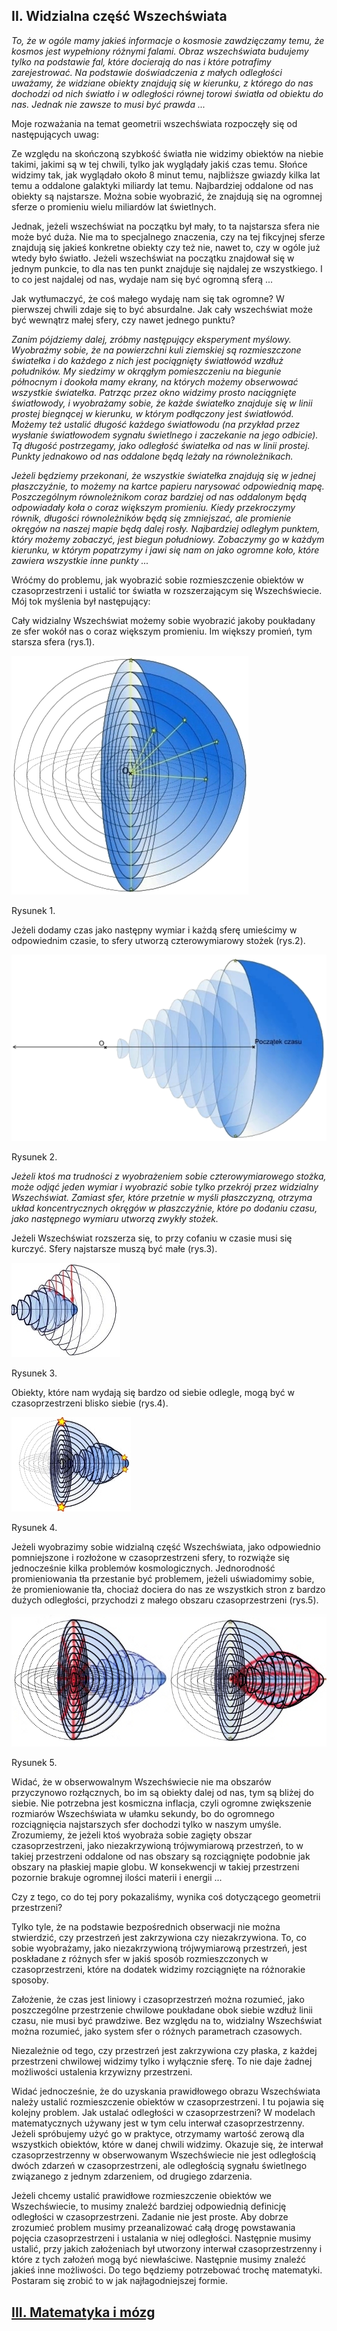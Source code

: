 ## II. Widzialna część Wszechświata

*To, że w ogóle mamy jakieś informacje o kosmosie zawdzięczamy temu, że kosmos jest wypełniony różnymi falami.
Obraz wszechświata budujemy tylko na podstawie fal, które docierają do nas i które potrafimy zarejestrować.
Na podstawie doświadczenia z małych odległości uważamy, że widziane obiekty znajdują się w kierunku,
z którego do nas dochodzi od nich światło i w odległości równej torowi światła od obiektu do nas.
Jednak nie zawsze to musi być prawda ...*

Moje rozważania na temat geometrii wszechświata rozpoczęły się od następujących uwag:

Ze względu na skończoną szybkość światła nie widzimy obiektów na niebie takimi, jakimi są w tej chwili,
tylko jak wyglądały jakiś czas temu. Słońce widzimy tak, jak wyglądało około 8 minut temu,
najbliższe gwiazdy kilka lat temu a oddalone galaktyki miliardy lat temu.
Najbardziej oddalone od nas obiekty są najstarsze.
Można sobie wyobrazić, że znajdują się na ogromnej sferze o promieniu wielu miliardów lat świetlnych.

Jednak, jeżeli wszechświat na początku był mały, to ta najstarsza sfera nie może być duża.
Nie ma to specjalnego znaczenia, czy na tej fikcyjnej sferze znajdują się jakieś konkretne obiekty
czy też nie, nawet to, czy w ogóle już wtedy było światło.
Jeżeli wszechświat na początku znajdował się w jednym punkcie, to dla nas ten punkt znajduje się najdalej
ze wszystkiego. I to co jest najdalej od nas, wydaje nam się być ogromną sferą ...

Jak wytłumaczyć, że coś małego wydaję nam się tak ogromne? W pierwszej chwili zdaje się to być absurdalne.
Jak cały wszechświat może być wewnątrz małej sfery, czy nawet jednego punktu? 

*Zanim pójdziemy dalej, zróbmy następujący eksperyment myślowy.
Wyobraźmy sobie, że na powierzchni kuli ziemskiej są rozmieszczone światełka i do każdego z nich
jest pociągnięty światłowód wzdłuż południków.
My siedzimy w okrągłym pomieszczeniu na biegunie północnym i dookoła mamy ekrany,
na których możemy obserwować wszystkie światełka.
Patrząc przez okno widzimy prosto naciągnięte światłowody, i wyobrażamy sobie,
że każde światełko znajduje się w linii prostej biegnącej w kierunku, w którym podłączony jest światłowód.
Możemy też ustalić długość każdego światłowodu
(na przykład przez wysłanie światłowodem sygnału świetlnego i zaczekanie na jego odbicie).
Tą długość postrzegamy, jako odległość światełka od nas w linii prostej.
Punkty jednakowo od nas oddalone będą leżały na równoleżnikach.*

*Jeżeli będziemy przekonani, że wszystkie światełka znajdują się w jednej płaszczyźnie,
to możemy na kartce papieru narysować odpowiednią mapę.
Poszczególnym równoleżnikom coraz bardziej od nas oddalonym będą odpowiadały koła o coraz większym promieniu.
Kiedy przekroczymy równik, długości równoleżników będą się zmniejszać,
ale promienie okręgów na naszej mapie będą dalej rosły.
Najbardziej odległym punktem, który możemy zobaczyć, jest biegun południowy.
Zobaczymy go w każdym kierunku, w którym popatrzymy i jawi się nam on jako ogromne koło,
które zawiera wszystkie inne punkty ...*

Wróćmy do problemu, jak wyobrazić sobie rozmieszczenie obiektów w czasoprzestrzeni
i ustalić tor światła w rozszerzającym się Wszechświecie. Mój tok myślenia był następujący:

Cały widzialny Wszechświat możemy sobie wyobrazić jakoby poukładany ze sfer wokół nas o coraz większym promieniu.
Im większy promień, tym starsza sfera (rys.1).

![rysunek1](../assets/img/rysunek1.png)

Rysunek 1.

Jeżeli dodamy czas jako następny wymiar i każdą sferę umieścimy w odpowiednim czasie,
to sfery utworzą czterowymiarowy stożek (rys.2).

![rysunek2](../assets/img/rysunek2.png)

Rysunek 2.

*Jeżeli ktoś ma trudności z wyobrażeniem sobie czterowymiarowego stożka,
może odjąć jeden wymiar i wyobrazić sobie tylko przekrój przez widzialny Wszechświat.
Zamiast sfer, które przetnie w myśli płaszczyzną, otrzyma układ koncentrycznych okręgów w płaszczyźnie,
które po dodaniu czasu, jako następnego wymiaru utworzą zwykły stożek.*


Jeżeli Wszechświat rozszerza się, to przy cofaniu w czasie musi się kurczyć. Sfery najstarsze muszą być małe (rys.3). 

![rysunek3](../assets/img/rysunek3.jpg)                       

Rysunek 3.


Obiekty, które nam wydają się bardzo od siebie odlegle, mogą być w czasoprzestrzeni blisko siebie (rys.4).

![rysunek4](../assets/img/rysunek4.jpg)

Rysunek 4.

Jeżeli wyobrazimy sobie widzialną część Wszechświata,
jako odpowiednio pomniejszone i rozłożone w czasoprzestrzeni sfery,
to rozwiąże się jednocześnie kilka problemów kosmologicznych.
Jednorodność promieniowania tła przestanie być problemem, jeżeli uświadomimy sobie,
że promieniowanie tła, chociaż dociera do nas ze wszystkich stron z bardzo dużych odległości,
przychodzi z małego obszaru czasoprzestrzeni (rys.5).

![rysunek5](../assets/img/rysunek5.jpg)

Rysunek 5.

Widać, że w obserwowalnym Wszechświecie nie ma obszarów przyczynowo rozłącznych,
bo im są obiekty dalej od nas, tym są bliżej do siebie.
Nie potrzebna jest kosmiczna inflacja,
czyli ogromne zwiększenie rozmiarów Wszechświata w ułamku sekundy,
bo do ogromnego rozciągnięcia najstarszych sfer dochodzi tylko w naszym umyśle.
Zrozumiemy, że jeżeli ktoś wyobraża sobie zagięty obszar czasoprzestrzeni,
jako niezakrzywioną trójwymiarową przestrzeń, to w takiej przestrzeni
oddalone od nas obszary są rozciągnięte podobnie jak obszary na płaskiej mapie globu.
W konsekwencji w takiej przestrzeni pozornie brakuje ogromnej ilości materii i energii ...

Czy z tego, co do tej pory pokazaliśmy, wynika coś dotyczącego geometrii przestrzeni?

Tylko tyle, że na podstawie bezpośrednich obserwacji nie można stwierdzić,
czy przestrzeń jest zakrzywiona czy niezakrzywiona.
To, co sobie wyobrażamy, jako niezakrzywioną trójwymiarową przestrzeń,
jest poskładane z różnych sfer w jakiś sposób rozmieszczonych w czasoprzestrzeni,
które na dodatek widzimy rozciągnięte na różnorakie sposoby.

Założenie, że czas jest liniowy i czasoprzestrzeń można rozumieć,
jako poszczególne przestrzenie chwilowe poukładane obok siebie wzdłuż linii czasu,
nie musi być prawdziwe. Bez względu na to, widzialny Wszechświat można rozumieć, jako system sfer
o różnych parametrach czasowych.

Niezależnie od tego, czy przestrzeń jest zakrzywiona czy płaska, z każdej przestrzeni chwilowej
widzimy tylko i wyłącznie sferę. To nie daje żadnej możliwości ustalenia krzywizny przestrzeni.

Widać jednocześnie, że do uzyskania prawidłowego obrazu Wszechświata należy ustalić
rozmieszczenie obiektów w czasoprzestrzeni. I tu pojawia się kolejny problem.
Jak ustalać odległości w czasoprzestrzeni? W modelach matematycznych używany jest w tym celu
interwał czasoprzestrzenny. Jeżeli spróbujemy użyć go w praktyce, otrzymamy wartość zerową
dla wszystkich obiektów, które w danej chwili widzimy.
Okazuje się, że interwał czasoprzestrzenny w obserwowanym Wszechświecie nie jest odległością
dwóch zdarzeń w czasoprzestrzeni, ale odległością sygnału świetlnego związanego z jednym zdarzeniem,
od drugiego zdarzenia.

Jeżeli chcemy ustalić prawidłowe rozmieszczenie obiektów we Wszechświecie,
to musimy znaleźć bardziej odpowiednią definicję odległości w czasoprzestrzeni.
Zadanie nie jest proste. Aby dobrze zrozumieć problem musimy przeanalizować całą drogę
powstawania pojęcia czasoprzestrzeni i ustalania w niej odległości.
Następnie musimy ustalić, przy jakich założeniach był utworzony interwał czasoprzestrzenny
i które z tych założeń mogą być niewłaściwe. Następnie musimy znaleźć jakieś inne możliwości.
Do tego będziemy potrzebować trochę matematyki. Postaram się zrobić to w jak najłagodniejszej formie.

## [III. Matematyka i mózg](rozdzial3)
